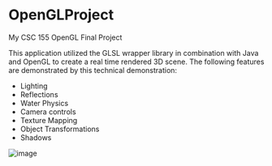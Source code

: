 # OpenGLProject
My CSC 155 OpenGL Final Project

This application utilized the GLSL wrapper library in combination with Java and OpenGL to create a real time rendered 3D scene. The following features are demonstrated by this technical demonstration:

- Lighting
- Reflections
- Water Physics
- Camera controls
- Texture Mapping
- Object Transformations
- Shadows

![image](https://user-images.githubusercontent.com/46461057/157573390-c929b881-464c-48e3-ad7b-0486b4e4b313.png)

